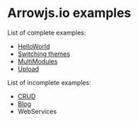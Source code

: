 Arrowjs.io examples
==================

List of complete examples:
* [HelloWorld](https://github.com/arrowjs/examples/tree/master/HelloWorld)
* [Switching themes](https://github.com/arrowjs/examples/tree/master/ThemeSupport)
* [MultiModules](https://github.com/arrowjs/examples/tree/master/MultiModules)
* [Upload](https://github.com/arrowjs/examples/tree/master/Upload)

List of incomplete examples:
* [CRUD](https://github.com/arrowjs/examples/tree/master/CRUD)
* [Blog](https://github.com/arrowjs/examples/tree/master/Blog)
* WebServices
